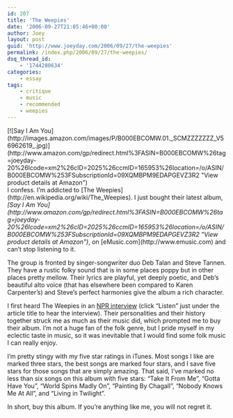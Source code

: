 ```yaml
---
id: 207
title: 'The Weepies'
date: '2006-09-27T21:05:46+00:00'
author: Joey
layout: post
guid: 'http://www.joeyday.com/2006/09/27/the-weepies'
permalink: /index.php/2006/09/27/the-weepies/
dsq_thread_id:
    - '1744280634'
categories:
    - essay
tags:
    - critique
    - music
    - recommended
    - weepies
---
```


<div class="rpic">[![Say I Am You](http://images.amazon.com/images/P/B000EBCOMW.01._SCMZZZZZZZ_V56962619_.jpg)](http://www.amazon.com/gp/redirect.html%3FASIN=B000EBCOMW%26tag=joeyday-20%26lcode=xm2%26cID=2025%26ccmID=165953%26location=/o/ASIN/B000EBCOMW%253FSubscriptionId=09XQMBPM9EDAPGEVZ3R2 "View product details at Amazon")</div>I confess. I’m addicted to [The Weepies](http://en.wikipedia.org/wiki/The_Weepies). I just bought their latest album, <cite>[Say I Am You](http://www.amazon.com/gp/redirect.html%3FASIN=B000EBCOMW%26tag=joeyday-20%26lcode=xm2%26cID=2025%26ccmID=165953%26location=/o/ASIN/B000EBCOMW%253FSubscriptionId=09XQMBPM9EDAPGEVZ3R2 "View product details at Amazon")</cite>, on [eMusic.com](http://www.emusic.com) and can’t stop listening to it.

The group is fronted by singer-songwriter duo Deb Talan and Steve Tannen. They have a rustic folky sound that is in some places poppy but in other places pretty mellow. Their lyrics are playful, yet deeply poetic, and Deb’s beautiful alto voice (that has elsewhere been compared to Karen Carpenter’s) and Steve’s perfect harmonies give the album a rich character.

I first heard The Weepies in an [NPR interview](http://www.npr.org/templates/story/story.php?storyId=6041220) (click “Listen” just under the article title to hear the interview). Their personalities and their history together struck me as much as their music did, which prompted me to buy their album. I’m not a huge fan of the folk genre, but I pride myself in my eclectic taste in music, so it was inevitable that I would find some folk music I can really enjoy.

I’m pretty stingy with my five star ratings in iTunes. Most songs I like are marked three stars, the best songs are marked four stars, and I save five stars for those songs that are simply amazing. That said, I’ve marked no less than six songs on this album with five stars: “Take It From Me”, “Gotta Have You”, “World Spins Madly On”, “Painting By Chagall”, “Nobody Knows Me At All”, and “Living in Twilight”.

In short, buy this album. If you’re anything like me, you will not regret it.